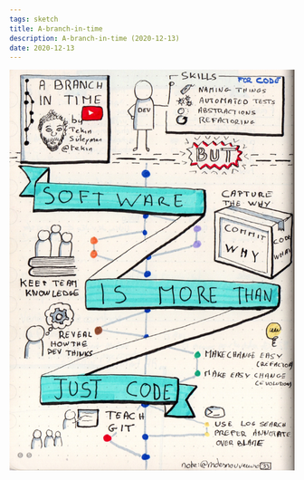 ```yaml
---
tags: sketch
title: A-branch-in-time
description: A-branch-in-time (2020-12-13)
date: 2020-12-13
---
```


![](33_A-branch-in-time_2020-12-13.jpg) 

